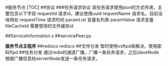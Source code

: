 #服务节点
[TOC]
##协议
###任务请求协议
该任务请求使用json的方式传递，主要包含以下字段
requestId 请求id，建议使用uuid
requestName 请求名，目前没啥用处
requestTime 请求时间
paramList 变量名列表
paramValue 请求变量
fileCacheId 需要使用的文件缓存id

##ServiceInformation
s
##servicePeer.py

**服务节点主程序**
##redisco
redisco
##文件分发
暂时使用vsftpd来解决，使用密码ftpd
##任务分发
通过redis的通道广播，广播一条任务请求，之后slaveNode根据广播信息给serverNode发送一条任务请求，
